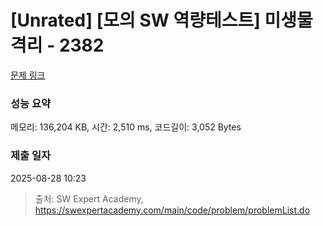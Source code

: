 # [Unrated] [모의 SW 역량테스트] 미생물 격리 - 2382 

[문제 링크](https://swexpertacademy.com/main/code/problem/problemDetail.do?contestProbId=AV597vbqAH0DFAVl) 

### 성능 요약

메모리: 136,204 KB, 시간: 2,510 ms, 코드길이: 3,052 Bytes

### 제출 일자

2025-08-28 10:23



> 출처: SW Expert Academy, https://swexpertacademy.com/main/code/problem/problemList.do